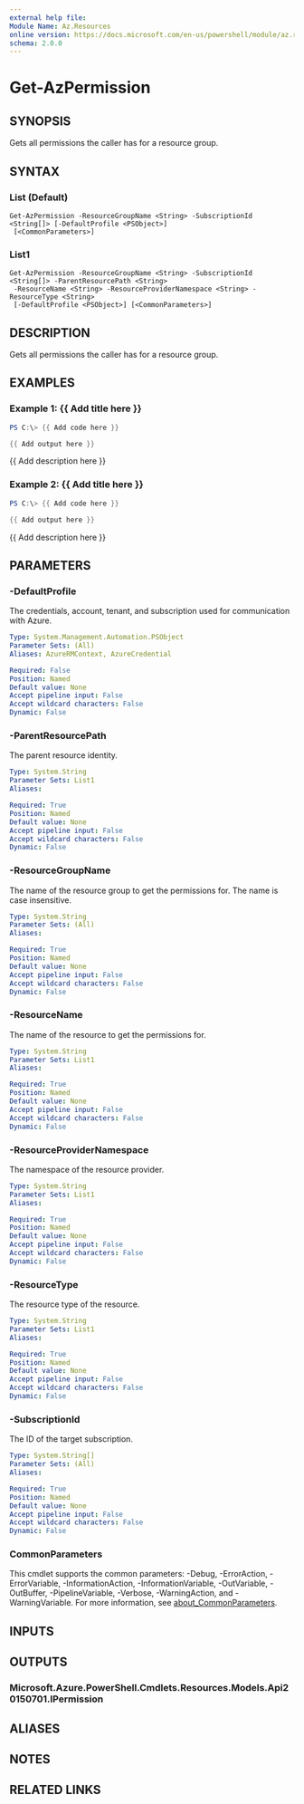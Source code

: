 ```yaml
---
external help file:
Module Name: Az.Resources
online version: https://docs.microsoft.com/en-us/powershell/module/az.resources/get-azpermission
schema: 2.0.0
---
```


# Get-AzPermission

## SYNOPSIS
Gets all permissions the caller has for a resource group.

## SYNTAX

### List (Default)
```
Get-AzPermission -ResourceGroupName <String> -SubscriptionId <String[]> [-DefaultProfile <PSObject>]
 [<CommonParameters>]
```

### List1
```
Get-AzPermission -ResourceGroupName <String> -SubscriptionId <String[]> -ParentResourcePath <String>
 -ResourceName <String> -ResourceProviderNamespace <String> -ResourceType <String>
 [-DefaultProfile <PSObject>] [<CommonParameters>]
```

## DESCRIPTION
Gets all permissions the caller has for a resource group.

## EXAMPLES

### Example 1: {{ Add title here }}
```powershell
PS C:\> {{ Add code here }}

{{ Add output here }}
```

{{ Add description here }}

### Example 2: {{ Add title here }}
```powershell
PS C:\> {{ Add code here }}

{{ Add output here }}
```

{{ Add description here }}

## PARAMETERS

### -DefaultProfile
The credentials, account, tenant, and subscription used for communication with Azure.

```yaml
Type: System.Management.Automation.PSObject
Parameter Sets: (All)
Aliases: AzureRMContext, AzureCredential

Required: False
Position: Named
Default value: None
Accept pipeline input: False
Accept wildcard characters: False
Dynamic: False
```

### -ParentResourcePath
The parent resource identity.

```yaml
Type: System.String
Parameter Sets: List1
Aliases:

Required: True
Position: Named
Default value: None
Accept pipeline input: False
Accept wildcard characters: False
Dynamic: False
```

### -ResourceGroupName
The name of the resource group to get the permissions for.
The name is case insensitive.

```yaml
Type: System.String
Parameter Sets: (All)
Aliases:

Required: True
Position: Named
Default value: None
Accept pipeline input: False
Accept wildcard characters: False
Dynamic: False
```

### -ResourceName
The name of the resource to get the permissions for.

```yaml
Type: System.String
Parameter Sets: List1
Aliases:

Required: True
Position: Named
Default value: None
Accept pipeline input: False
Accept wildcard characters: False
Dynamic: False
```

### -ResourceProviderNamespace
The namespace of the resource provider.

```yaml
Type: System.String
Parameter Sets: List1
Aliases:

Required: True
Position: Named
Default value: None
Accept pipeline input: False
Accept wildcard characters: False
Dynamic: False
```

### -ResourceType
The resource type of the resource.

```yaml
Type: System.String
Parameter Sets: List1
Aliases:

Required: True
Position: Named
Default value: None
Accept pipeline input: False
Accept wildcard characters: False
Dynamic: False
```

### -SubscriptionId
The ID of the target subscription.

```yaml
Type: System.String[]
Parameter Sets: (All)
Aliases:

Required: True
Position: Named
Default value: None
Accept pipeline input: False
Accept wildcard characters: False
Dynamic: False
```

### CommonParameters
This cmdlet supports the common parameters: -Debug, -ErrorAction, -ErrorVariable, -InformationAction, -InformationVariable, -OutVariable, -OutBuffer, -PipelineVariable, -Verbose, -WarningAction, and -WarningVariable. For more information, see [about_CommonParameters](http://go.microsoft.com/fwlink/?LinkID=113216).

## INPUTS

## OUTPUTS

### Microsoft.Azure.PowerShell.Cmdlets.Resources.Models.Api20150701.IPermission

## ALIASES

## NOTES

## RELATED LINKS

